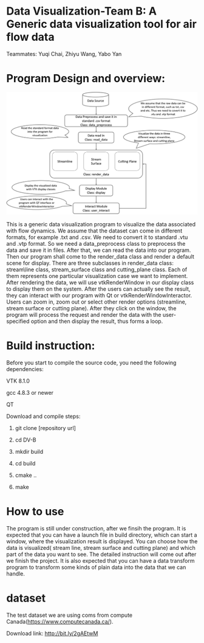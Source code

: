 # Data Visualization-Team B: A Generic data visualization tool for air flow data

Teammates: Yuqi Chai, Zhiyu Wang, Yabo Yan

# Program Design and overview:

![program architecture graph](https://github.com/ENGN2912B-2018/DV-B/blob/master/Architecture.png)

This is a generic data visualization program to visualize the data associated with flow dynamics. We assume that the dataset can come in different formats, for example .txt and .csv. We need to convert it to standard .vtu and .vtp format. So we need a data_preprocess class to preprocess the data and save it in files. After that, we can read the data into our program. Then our program shall come to the render_data class and render a default scene for display. There are three subclasses in render_data class: stream\line class, stream_surface class and cutting_plane class. Each of them represents one particular visualization case we want to implement. After rendering the data, we will use vtkRenderWindow in our display class to display them on the system. After the users can actually see the result, they can interact with our program with Qt or vtkRenderWindowInteractor. Users can zoom in, zoom out or select other render options (streamline, stream surface or cutting plane). After they click on the window, the program will process the request and render the data with the user-specified option and then display the result, thus forms a loop.
# Build instruction:
Before you start to compile the source code, you need the following dependencies:

VTK 8.1.0

gcc 4.8.3 or newer

QT

Download and compile steps:
1. git clone [repository url]

2. cd DV-B

3. mkdir build

4. cd build

5. cmake ..

6. make


# How to use
The program is still under construction, after we finsih the program. It is expected that you can have a launch file in build directory, which can start a window, where the visualization result is displayed. You can choose how the data is visualized( stream line, stream surface and cutting plane) and which part of the data you want to see. The detailed instruction will come out after we finish the project. It is also expected that you can have a data transform program to transform some kinds of plain data into the data that we can handle. 

# dataset
The test dataset we are using coms from compute Canada(https://www.computecanada.ca/).

Download link: http://bit.ly/2gAEtwM
